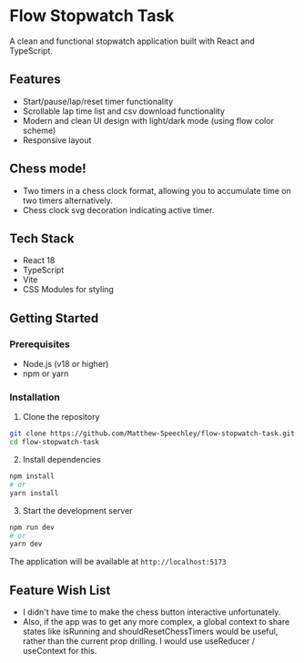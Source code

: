 # Flow Stopwatch Task

A clean and functional stopwatch application built with React and TypeScript.

## Features

- Start/pause/lap/reset timer functionality
- Scrollable lap time list and csv download functionality
- Modern and clean UI design with light/dark mode (using flow color scheme)
- Responsive layout

## Chess mode!

- Two timers in a chess clock format, allowing you to accumulate time on two timers alternatively.
- Chess clock svg decoration indicating active timer.

## Tech Stack

- React 18
- TypeScript
- Vite
- CSS Modules for styling

## Getting Started

### Prerequisites

- Node.js (v18 or higher)
- npm or yarn

### Installation

1. Clone the repository

```bash
git clone https://github.com/Matthew-Speechley/flow-stopwatch-task.git
cd flow-stopwatch-task
```

2. Install dependencies

```bash
npm install
# or
yarn install
```

3. Start the development server

```bash
npm run dev
# or
yarn dev
```

The application will be available at `http://localhost:5173`

## Feature Wish List

- I didn't have time to make the chess button interactive unfortunately.
- Also, if the app was to get any more complex, a global context to share states like isRunning and shouldResetChessTimers would be useful, rather than the current prop drilling. I would use useReducer / useContext for this.
